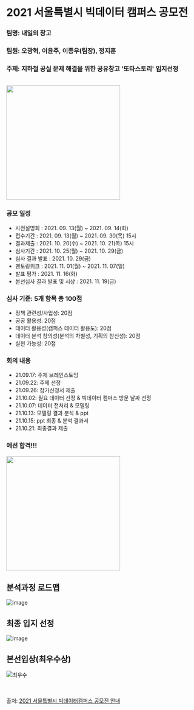 <h1> 2021 서울특별시 빅데이터 캠퍼스 공모전</h1>
<h3>팀명: 내일의 창고</h3>
<h3>팀원: 오광혁, 이윤주, 이종우(팀장), 정지훈</h3>
<h3>주제: 지하철 공실 문제 해결을 위한 공유창고 '또타스토리' 입지선정</h3><br>

<img src = 'https://user-images.githubusercontent.com/71007836/137284524-e2f0e08b-39e1-463b-b15c-4b9371b935e8.png' width = '300' hegiht = '500'>

<h3>공모 일정</h3>
<ul>
  <li>사전설명회 : 2021. 09. 13(월) ~ 2021. 09. 14(화)</li>
  <li>접수기간 : 2021. 09. 13(월) ~ 2021. 09. 30(목) 15시</li>
  <li>결과제출 : 2021. 10. 20(수) ~ 2021. 10. 21(목) 15시</li>
  <li>심사기간 : 2021. 10. 25(월) ~ 2021. 10. 29(금)</li>
  <li>심사 결과 발표 : 2021. 10. 29(금)</li>
  <li>멘토링위크 : 2021. 11. 01(월) ~ 2021. 11. 07(일)</li>
  <li>발표 평가 : 2021. 11. 16(화)</li>
  <li>본선심사 결과 발표 및 시상 : 2021. 11. 19(금)</li>
</ul>

<h3>심사 기준: 5개 항목 총 100점</h3>
<ul>
  <li>정책 관련성/사업성: 20점</li>
  <li>공공 활용성: 20점</li>
  <li>데이터 활용성(캠퍼스 데이터 활용도): 20점</li>
  <li>데이터 분석 창의성(분석의 차별성, 기획의 참신성): 20점</li>
  <li>실현 가능성: 20점</li>
</ul>

<h3>회의 내용</h3>
<ul>
  <li>21.09.17: 주제 브레인스토밍</li>
  <li>21.09.22: 주제 선정</li>
  <li>21.09.26: 참가신청서 제출</li>
  <li>21.10.02: 필요 데이터 선정 & 빅데이터 캠퍼스 방문 날짜 선정</li>
  <li>21.10.07: 데이터 전처리 & 모델링</li>
  <li>21.10.13: 모델링 결과 분석 & ppt</li>
  <li>21.10.15: ppt 최종 & 분석 결과서</li>
  <li>21.10.21: 최종결과 제출</li>
</ul>

<h3>예선 합격!!!</h3>

<img src = "https://scontent-ssn1-1.xx.fbcdn.net/v/t1.6435-9/p843x403/247939480_4549286475162838_3903582895886643748_n.jpg?_nc_cat=101&_nc_rgb565=1&ccb=1-5&_nc_sid=730e14&_nc_ohc=zZ02ij2EDCYAX8DMv03&_nc_ht=scontent-ssn1-1.xx&oh=620524860cb6ddef0bb4962749adb260&oe=61A25CE2" width = '300' hegiht = '500'>

<h2>분석과정 로드맵</h2>

![image](https://user-images.githubusercontent.com/71007836/138241388-80359948-f384-4319-8ea4-89cfb10487f3.png)

<h2>최종 입지 선정</h2>

![image](https://user-images.githubusercontent.com/71007836/138242042-b3c67d26-8970-4ce7-befa-c5efad7d3863.png)
<br>
<h2>본선입상(최우수상)</h2>

![최우수](https://user-images.githubusercontent.com/71007836/142580469-e92c2eb3-15ff-4a4e-a787-56b87dfd3fae.jpg)


<br><br>
출처: <a target = "_blank" href = "https://bigdata.seoul.go.kr/noti/selectNoti.do?r_id=P710&bbs_seq=468&sch_type=&sch_text=&currentPage=1" >2021 서울특별시 빅데이터캠퍼스 공모전 안내</a>
